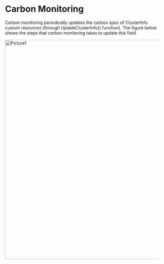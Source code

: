 # Carbon Monitoring
Carbon monitoring periodically updates the carbon spec of ClusterInfo custum resources (through UpdateClusterInfo() function). The figure below shows the steps that carbon monitoring takes to update this field. 


<img width="718" alt="Picture1" src="https://github.com/sustainablecomputing/caspian/assets/34821570/cbaa51f2-3927-4f44-9c44-dca10b62267a">
